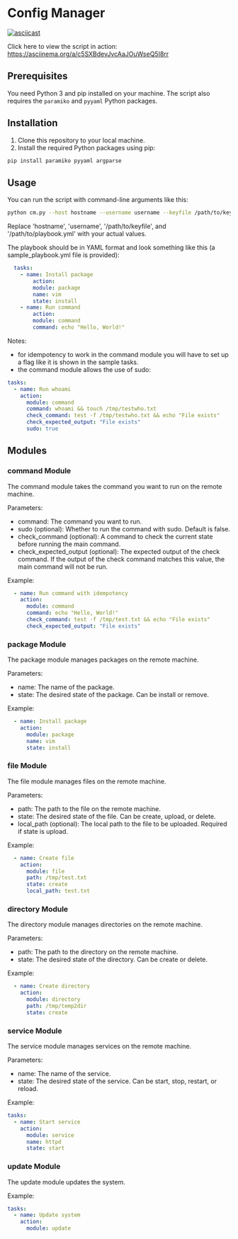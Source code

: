 # Config Manager

[![asciicast](https://asciinema.org/a/0lo5rluSyW4OHjNNm7lksI3qe.png)](https://asciinema.org/a/0lo5rluSyW4OHjNNm7lksI3qe)

Click here to view the script in action: https://asciinema.org/a/c5SXBdevJvcAaJOuWseQ5I8rr

## Prerequisites

You need Python 3 and pip installed on your machine. The script also requires the `paramiko` and `pyyaml` Python packages.

## Installation

1. Clone this repository to your local machine.
2. Install the required Python packages using pip:

```bash
pip install paramiko pyyaml argparse
```

## Usage

You can run the script with command-line arguments like this:

```bash
python cm.py --host hostname --username username --keyfile /path/to/keyfile --playbook /path/to/playbook.yml
```

Replace 'hostname', 'username', '/path/to/keyfile', and '/path/to/playbook.yml' with your actual values.

The playbook should be in YAML format and look something like this (a sample_playbook.yml file is provided):

```yaml
  tasks:
    - name: Install package
        action:
        module: package
        name: vim
        state: install
    - name: Run command
        action:
        module: command
        command: echo "Hello, World!"
```

Notes: 

- for idempotency to work in the command module you will have to set up a flag like it is shown in the sample tasks.
- the command module allows the use of sudo:

```yaml
tasks:
  - name: Run whoami
    action:
      module: command
      command: whoami && touch /tmp/testwho.txt
      check_command: test -f /tmp/testwho.txt && echo "File exists"
      check_expected_output: "File exists"
      sudo: true
```

## Modules

### command Module
The command module takes the command you want to run on the remote machine.

Parameters:

- command: The command you want to run.
- sudo (optional): Whether to run the command with sudo. Default is false.
- check_command (optional): A command to check the current state before running the main command.
- check_expected_output (optional): The expected output of the check command. If the output of the check command matches this value, the main command will not be run.

Example:

```yaml
  - name: Run command with idempotency
    action:
      module: command
      command: echo "Hello, World!"
      check_command: test -f /tmp/test.txt && echo "File exists"
      check_expected_output: "File exists"
```

### package Module
The package module manages packages on the remote machine.

Parameters:

- name: The name of the package.
- state: The desired state of the package. Can be install or remove.

Example:

```yaml
  - name: Install package
    action:
      module: package
      name: vim
      state: install
```

### file Module
The file module manages files on the remote machine.

Parameters:

- path: The path to the file on the remote machine.
- state: The desired state of the file. Can be create, upload, or delete.
- local_path (optional): The local path to the file to be uploaded. Required if state is upload.

Example:

```yaml
  - name: Create file
    action:
      module: file
      path: /tmp/test.txt
      state: create
      local_path: test.txt
```

### directory Module
The directory module manages directories on the remote machine.

Parameters:

- path: The path to the directory on the remote machine.
- state: The desired state of the directory. Can be create or delete.

Example:

```yaml
  - name: Create directory
    action:
      module: directory
      path: /tmp/temp2dir
      state: create
```

### service Module
The service module manages services on the remote machine.

Parameters:

- name: The name of the service.
- state: The desired state of the service. Can be start, stop, restart, or reload.

Example:

```yaml
tasks:
  - name: Start service
    action:
      module: service
      name: httpd
      state: start
```

### update Module
The update module updates the system.

Example:

```yaml
tasks:
  - name: Update system
    action:
      module: update
```

